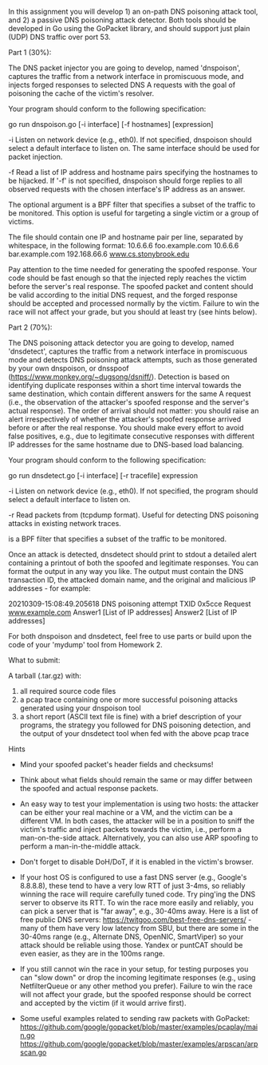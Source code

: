 In this assignment you will develop 1) an on-path DNS poisoning attack tool,
and 2) a passive DNS poisoning attack detector. Both tools should be developed
in Go using the GoPacket library, and should support just plain (UDP) DNS
traffic over port 53.


Part 1 (30%):

The DNS packet injector you are going to develop, named 'dnspoison', captures
the traffic from a network interface in promiscuous mode, and injects forged
responses to selected DNS A requests with the goal of poisoning the cache of
the victim's resolver.

Your program should conform to the following specification:

go run dnspoison.go [-i interface] [-f hostnames] [expression]

-i  Listen on network device <interface> (e.g., eth0). If not specified,
    dnspoison should select a default interface to listen on. The same
    interface should be used for packet injection.

-f  Read a list of IP address and hostname pairs specifying the hostnames to
    be hijacked. If '-f' is not specified, dnspoison should forge replies to
    all observed requests with the chosen interface's IP address as an answer.

The optional <expression> argument is a BPF filter that specifies a subset of
the traffic to be monitored. This option is useful for targeting a single
victim or a group of victims.

The <hostnames> file should contain one IP and hostname pair per line,
separated by whitespace, in the following format:
10.6.6.6      foo.example.com
10.6.6.6      bar.example.com
192.168.66.6  www.cs.stonybrook.edu

Pay attention to the time needed for generating the spoofed response. Your
code should be fast enough so that the injected reply reaches the victim
before the server's real response. The spoofed packet and content should be
valid according to the initial DNS request, and the forged response should be
accepted and processed normally by the victim. Failure to win the race will
not affect your grade, but you should at least try (see hints below).


Part 2 (70%):

The DNS poisoning attack detector you are going to develop, named 'dnsdetect',
captures the traffic from a network interface in promiscuous mode and detects
DNS poisoning attack attempts, such as those generated by your own dnspoison,
or dnsspoof (https://www.monkey.org/~dugsong/dsniff/). Detection is based on
identifying duplicate responses within a short time interval towards the same
destination, which contain different answers for the same A request (i.e., the
observation of the attacker's spoofed response and the server's actual
response). The order of arrival should not matter: you should raise an alert
irrespectively of whether the attacker's spoofed response arrived before or
after the real response. You should make every effort to avoid false
positives, e.g., due to legitimate consecutive responses with different IP
addresses for the same hostname due to DNS-based load balancing.

Your program should conform to the following specification:

go run dnsdetect.go [-i interface] [-r tracefile] expression

-i  Listen on network device <interface> (e.g., eth0). If not specified,
    the program should select a default interface to listen on.

-r  Read packets from <tracefile> (tcpdump format). Useful for detecting
    DNS poisoning attacks in existing network traces.

<expression> is a BPF filter that specifies a subset of the traffic to be
monitored.

Once an attack is detected, dnsdetect should print to stdout a detailed alert
containing a printout of both the spoofed and legitimate responses. You can
format the output in any way you like. The output must contain the DNS
transaction ID, the attacked domain name, and the original and malicious IP
addresses - for example:

20210309-15:08:49.205618  DNS poisoning attempt 
TXID 0x5cce Request www.example.com
Answer1 [List of IP addresses]
Answer2 [List of IP addresses]

For both dnspoison and dnsdetect, feel free to use parts or build upon the
code of your 'mydump' tool from Homework 2.


What to submit:

A tarball (.tar.gz) with:
1) all required source code files
2) a pcap trace containing one or more successful poisoning attacks generated
   using your dnspoison tool
3) a short report (ASCII text file is fine) with a brief description of your
   programs, the strategy you followed for DNS poisoning detection, and the
   output of your dnsdetect tool when fed with the above pcap trace


Hints

- Mind your spoofed packet's header fields and checksums!

- Think about what fields should remain the same or may differ between the
  spoofed and actual response packets.

- An easy way to test your implementation is using two hosts: the attacker can
  be either your real machine or a VM, and the victim can be a different VM.
  In both cases, the attacker will be in a position to sniff the victim's
  traffic and inject packets towards the victim, i.e., perform a
  man-on-the-side attack. Alternatively, you can also use ARP spoofing to
  perform a man-in-the-middle attack.

- Don't forget to disable DoH/DoT, if it is enabled in the victim's browser.

- If your host OS is configured to use a fast DNS server (e.g., Google's
  8.8.8.8), these tend to have a very low RTT of just 3-4ms, so reliably
  winning the race will require carefully tuned code. Try ping'ing the DNS
  server to observe its RTT. To win the race more easily and reliably, you can
  pick a server that is "far away", e.g., 30-40ms away. Here is a list of free
  public DNS servers: https://twitgoo.com/best-free-dns-servers/ - many of
  them have very low latency from SBU, but there are some in the 30-40ms range
  (e.g., Alternate DNS, OpenNIC, SmartViper) so your attack should be reliable
  using those. Yandex or puntCAT should be even easier, as they are in the
  100ms range.

- If you still cannot win the race in your setup, for testing purposes you can
  "slow down" or drop the incoming legitimate responses (e.g., using
  NetfilterQueue or any other method you prefer). Failure to win the race will
  not affect your grade, but the spoofed response should be correct and
  accepted by the victim (if it would arrive first).

- Some useful examples related to sending raw packets with GoPacket:
  https://github.com/google/gopacket/blob/master/examples/pcaplay/main.go
  https://github.com/google/gopacket/blob/master/examples/arpscan/arpscan.go
